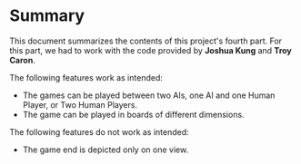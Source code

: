 # Summary
This document summarizes the contents of this project's fourth part. For this part, we had to work 
with the code provided by **Joshua Kung** and **Troy Caron**. 

The following features work as intended:
- The games can be played between two AIs, one AI and one Human Player, or Two Human Players.
- The game can be played in boards of different dimensions.


The following features do not work as intended:
- The game end is depicted only on one view.
